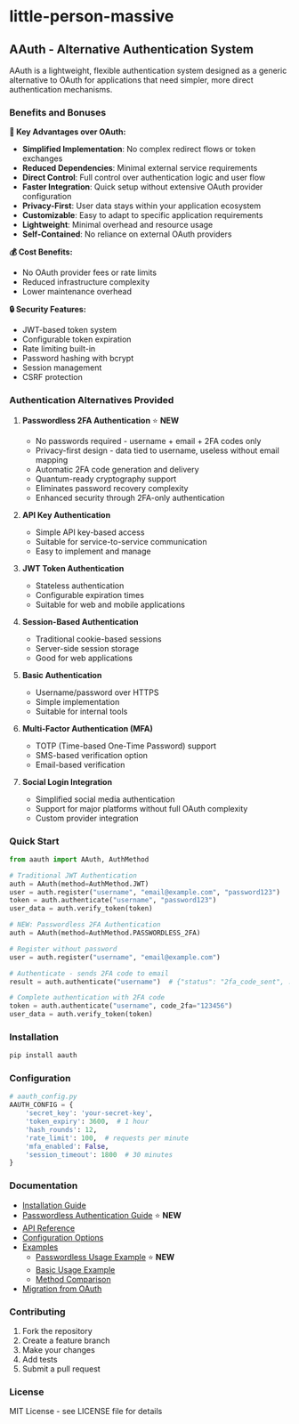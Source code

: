 # little-person-massive

## AAuth - Alternative Authentication System

AAuth is a lightweight, flexible authentication system designed as a generic alternative to OAuth for applications that need simpler, more direct authentication mechanisms.

### Benefits and Bonuses

**🚀 Key Advantages over OAuth:**
- **Simplified Implementation**: No complex redirect flows or token exchanges
- **Reduced Dependencies**: Minimal external service requirements
- **Direct Control**: Full control over authentication logic and user flow
- **Faster Integration**: Quick setup without extensive OAuth provider configuration
- **Privacy-First**: User data stays within your application ecosystem
- **Customizable**: Easy to adapt to specific application requirements
- **Lightweight**: Minimal overhead and resource usage
- **Self-Contained**: No reliance on external OAuth providers

**💰 Cost Benefits:**
- No OAuth provider fees or rate limits
- Reduced infrastructure complexity
- Lower maintenance overhead

**🔒 Security Features:**
- JWT-based token system
- Configurable token expiration
- Rate limiting built-in
- Password hashing with bcrypt
- Session management
- CSRF protection

### Authentication Alternatives Provided

1. **Passwordless 2FA Authentication** ⭐ **NEW**
   - No passwords required - username + email + 2FA codes only
   - Privacy-first design - data tied to username, useless without email mapping
   - Automatic 2FA code generation and delivery
   - Quantum-ready cryptography support
   - Eliminates password recovery complexity
   - Enhanced security through 2FA-only authentication

2. **API Key Authentication**
   - Simple API key-based access
   - Suitable for service-to-service communication
   - Easy to implement and manage

3. **JWT Token Authentication**
   - Stateless authentication
   - Configurable expiration times
   - Suitable for web and mobile applications

4. **Session-Based Authentication**
   - Traditional cookie-based sessions
   - Server-side session storage
   - Good for web applications

5. **Basic Authentication**
   - Username/password over HTTPS
   - Simple implementation
   - Suitable for internal tools

5. **Multi-Factor Authentication (MFA)**
   - TOTP (Time-based One-Time Password) support
   - SMS-based verification option
   - Email-based verification

6. **Social Login Integration**
   - Simplified social media authentication
   - Support for major platforms without full OAuth complexity
   - Custom provider integration

### Quick Start

```python
from aauth import AAuth, AuthMethod

# Traditional JWT Authentication
auth = AAuth(method=AuthMethod.JWT)
user = auth.register("username", "email@example.com", "password123")
token = auth.authenticate("username", "password123")
user_data = auth.verify_token(token)

# NEW: Passwordless 2FA Authentication
auth = AAuth(method=AuthMethod.PASSWORDLESS_2FA)

# Register without password
user = auth.register("username", "email@example.com")

# Authenticate - sends 2FA code to email
result = auth.authenticate("username")  # {"status": "2fa_code_sent", ...}

# Complete authentication with 2FA code
token = auth.authenticate("username", code_2fa="123456")
user_data = auth.verify_token(token)
```

### Installation

```bash
pip install aauth
```

### Configuration

```python
# aauth_config.py
AAUTH_CONFIG = {
    'secret_key': 'your-secret-key',
    'token_expiry': 3600,  # 1 hour
    'hash_rounds': 12,
    'rate_limit': 100,  # requests per minute
    'mfa_enabled': False,
    'session_timeout': 1800  # 30 minutes
}
```

### Documentation

- [Installation Guide](docs/installation.md)
- [Passwordless Authentication Guide](docs/passwordless-authentication.md) ⭐ **NEW**
- [API Reference](docs/api.md)
- [Configuration Options](docs/configuration.md)
- [Examples](examples/)
  - [Passwordless Usage Example](examples/passwordless_usage.py) ⭐ **NEW**
  - [Basic Usage Example](examples/basic_usage.py)
  - [Method Comparison](examples/method_comparison.py)
- [Migration from OAuth](docs/oauth-migration.md)

### Contributing

1. Fork the repository
2. Create a feature branch
3. Make your changes
4. Add tests
5. Submit a pull request

### License

MIT License - see LICENSE file for details
